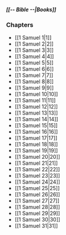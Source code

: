 ##### *[[-- Bible --|Books]]*

### Chapters
- [[1 Samuel 1|1]]
- [[1 Samuel 2|2]]
- [[1 Samuel 3|3]]
- [[1 Samuel 4|4]]
- [[1 Samuel 5|5]]
- [[1 Samuel 6|6]]
- [[1 Samuel 7|7]]
- [[1 Samuel 8|8]]
- [[1 Samuel 9|9]]
- [[1 Samuel 10|10]]
- [[1 Samuel 11|11]]
- [[1 Samuel 12|12]]
- [[1 Samuel 13|13]]
- [[1 Samuel 14|14]]
- [[1 Samuel 15|15]]
- [[1 Samuel 16|16]]
- [[1 Samuel 17|17]]
- [[1 Samuel 18|18]]
- [[1 Samuel 19|19]]
- [[1 Samuel 20|20]]
- [[1 Samuel 21|21]]
- [[1 Samuel 22|22]]
- [[1 Samuel 23|23]]
- [[1 Samuel 24|24]]
- [[1 Samuel 25|25]]
- [[1 Samuel 26|26]]
- [[1 Samuel 27|27]]
- [[1 Samuel 28|28]]
- [[1 Samuel 29|29]]
- [[1 Samuel 30|30]]
- [[1 Samuel 31|31]]
